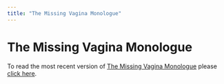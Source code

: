 ```yaml
---
title: "The Missing Vagina Monologue"
---
```


# The Missing Vagina Monologue

<p>To read the most recent version of <a href="http://mrkhorg.homestead.com/files/ORG/AdditionalMonologue.htm">The Missing Vagina Monologue</a> please <a href="http://mrkhorg.homestead.com/files/ORG/AdditionalMonologue.htm">click here</a>.</p>